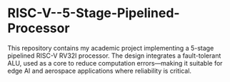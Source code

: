 # RISC-V--5-Stage-Pipelined-Processor
This repository contains my academic project implementing a 5-stage pipelined RISC-V RV32I processor. The design integrates a fault-tolerant ALU, used as a core to reduce computation errors—making it suitable for edge AI and aerospace applications where reliability is critical.
